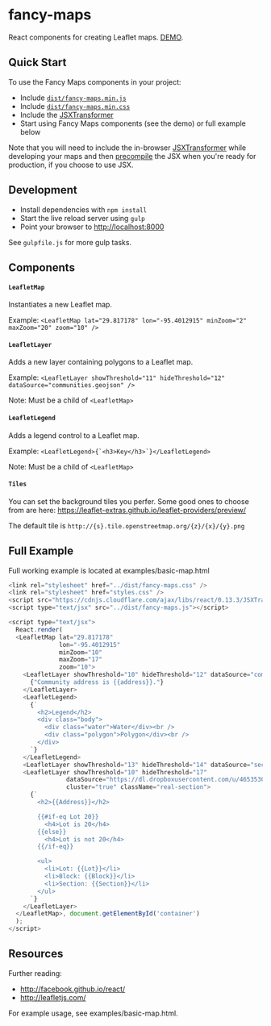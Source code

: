 # fancy-maps
React components for creating Leaflet maps. [DEMO](http://poetic.github.io/fancy-maps/).

Quick Start
-----------
To use the Fancy Maps components in your project:
  - Include [`dist/fancy-maps.min.js`](https://rawgit.com/poetic/fancy-maps/master/dist/fancy-maps.min.js)
  - Include [`dist/fancy-maps.min.css`](https://rawgit.com/poetic/fancy-maps/master/dist/fancy-maps.min.css)
  - Include the [JSXTransformer](https://cdnjs.cloudflare.com/ajax/libs/react/0.13.3/JSXTransformer.js)
  - Start using Fancy Maps components (see the demo) or full example below

Note that you will need to include the in-browser [JSXTransformer](https://facebook.github.io/react/docs/tooling-integration.html#in-browser-jsx-transform) while developing your maps and then [precompile](https://facebook.github.io/react/docs/tooling-integration.html#productionizing-precompiled-jsx) the JSX when you're ready for production, if you choose to use JSX.

Development
-----
  - Install dependencies with `npm install`
  - Start the live reload server using `gulp`
  - Point your browser to [http://localhost:8000](http://localhost:8000)

See `gulpfile.js` for more gulp tasks.

Components
----------
#### `LeafletMap`
Instantiates a new Leaflet map.

Example: `<LeafletMap lat="29.817178" lon="-95.4012915" minZoom="2" maxZoom="20" zoom="10" />`

#### `LeafletLayer`
Adds a new layer containing polygons to a Leaflet map.

Example: `<LeafletLayer showThreshold="11" hideThreshold="12" dataSource="communities.geojson" />`

Note: Must be a child of `<LeafletMap>`

#### `LeafletLegend`
Adds a legend control to a Leaflet map.

Example: ``<LeafletLegend>{`<h3>Key</h3>`}</LeafletLegend>``

Note: Must be a child of `<LeafletMap>`

#### `Tiles`
You can set the background tiles you perfer. Some good ones to choose from are here: https://leaflet-extras.github.io/leaflet-providers/preview/

The default tile is ``http://{s}.tile.openstreetmap.org/{z}/{x}/{y}.png``

Full Example
------------
Full working example is located at examples/basic-map.html
```javascript
<link rel="stylesheet" href="../dist/fancy-maps.css" />
<link rel="stylesheet" href="styles.css" />
<script src="https://cdnjs.cloudflare.com/ajax/libs/react/0.13.3/JSXTransformer.js"></script>
<script type="text/jsx" src="../dist/fancy-maps.js"></script>

<script type="text/jsx">
  React.render(
  <LeafletMap lat="29.817178"
              lon="-95.4012915"
              minZoom="10"
              maxZoom="17"
              zoom="10">
    <LeafletLayer showThreshold="10" hideThreshold="12" dataSource="communities.geojson">
      {"Community address is {{address}}."}
    </LeafletLayer>
    <LeafletLegend>
      {`
        <h2>Legend</h2>
        <div class="body">
          <div class="water">Water</div><br />
          <div class="polygon">Polygon</div><br />
        </div>
      `}
    </LeafletLegend>
    <LeafletLayer showThreshold="13" hideThreshold="14" dataSource="sections.geojson" />
    <LeafletLayer showThreshold="10" hideThreshold="17"
                dataSource="https://dl.dropboxusercontent.com/u/46535302/Section%2012.geojson"
                cluster="true" className="real-section">
      {`
        <h2>{{Address}}</h2>

        {{#if-eq Lot 20}}
          <h4>Lot is 20</h4>
        {{else}}
          <h4>Lot is not 20</h4>
        {{/if-eq}}

        <ul>
          <li>Lot: {{Lot}}</li>
          <li>Block: {{Block}}</li>
          <li>Section: {{Section}}</li>
        </ul>
      `}
    </LeafletLayer>
  </LeafletMap>, document.getElementById('container')
  );
</script>
```

Resources
---------
Further reading:
  - http://facebook.github.io/react/
  - http://leafletjs.com/

For example usage, see examples/basic-map.html.
